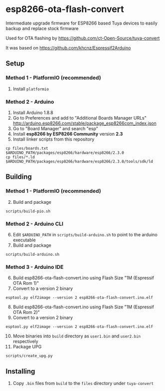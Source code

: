 # esp8266-ota-flash-convert
Intermediate upgrade firmware for ESP8266 based Tuya devices to easily backup and replace stock firmware

Used for OTA flashing by https://github.com/ct-Open-Source/tuya-convert

It was based on https://github.com/khcnz/Espressif2Arduino

## Setup
### Method 1 - PlatformIO (recommended)
1. Install `platformio`

### Method 2 - Arduino
1.  Install Arduino 1.8.8
2.  Go to Preferences and add to "Additional Boards Manager URLs"
    http://arduino.esp8266.com/stable/package_esp8266com_index.json
3.  Go to "Board Manager" and search "esp"
4.  Install **esp8266 by ESP8266 Community** version **2.3**
5.  Install linker scripts from this repository
```console
cp files/boards.txt $ARDUINO_PATH/packages/esp8266/hardware/esp8266/2.3.0
cp files/*.ld $ARDUINO_PATH/packages/esp8266/hardware/esp8266/2.3.0/tools/sdk/ld
```

## Building
### Method 1 - PlatformIO (recommended)
2.  Build and package
```console
scripts/build-pio.sh
```

### Method 2 - Arduino CLI
6.  Edit `$ARDUINO_PATH` in `scripts/build-arduino.sh` to point to the arduino executable
7.  Build and package
```console
scripts/build-arduino.sh
```

### Method 3 - Arduino IDE
6.  Build esp8266-ota-flash-convert.ino using Flash Size "1M (Espressif OTA Rom 1)"
7.  Convert to a version 2 binary
```console
esptool.py elf2image --version 2 esp8266-ota-flash-convert.ino.elf
```
8.  Build esp8266-ota-flash-convert.ino using Flash Size "1M (Espressif OTA Rom 2)"
9.  Convert to a version 2 binary
```console
esptool.py elf2image --version 2 esp8266-ota-flash-convert.ino.elf
```
10.  Move binaries into `build` directory as `user1.bin` and `user2.bin` respectively
11.  Package UPG
```console
scripts/create_upg.py
```

## Installing
1.  Copy `.bin` files from `build` to the `files` directory under `tuya-convert`

